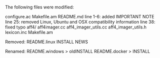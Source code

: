 The following files were modified:

configure.ac
Makefile.am
README.md
	line 1-6: added IMPORTANT NOTE
	line 25: removed Linux, Ubuntu and OSX compatibility information
	line 38: fixed typo
aff4/
	aff4imager.cc
	aff4_imager_utils.cc
	aff4_imager_utils.h
	lexicon.inc
	Makefile.am

Removed:
README.linux
INSTALL
NEWS

Renamed:
README.windows > oldINSTALL
README.docker > INSTALL
